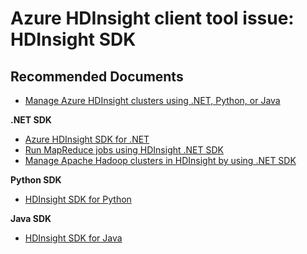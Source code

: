 <properties
    pageTitle="Azure HDInsight client tool issue: HDInsight SDK"
    description="Azure HDInsight client tool issue: HDInsight SDK"
    service="microsoft.hdinsight"
    resource="clusters"
    authors="TobyTu"
    ms.author="jaserano"
    displayOrder="32"
    selfHelpType="resource"
    supportTopicIds="32636455"
    resourceTags=""
    productPesIds="15078"
    cloudEnvironments="public"
    articleId="70a28266-d0e8-4054-a131-a3fc497ef1fb"
/>

# Azure HDInsight client tool issue: HDInsight SDK

## **Recommended Documents**

* [Manage Azure HDInsight clusters using .NET, Python, or Java](https://azure.microsoft.com/blog/manage-azure-hdinsight-clusters-using-net-python-or-java/)

**.NET SDK**

* [Azure HDInsight SDK for .NET](https://docs.microsoft.com/dotnet/api/overview/azure/hdinsight?view=azure-dotnet#hdinsight-net-management-sdk-3x-preview)
* [Run MapReduce jobs using HDInsight .NET SDK](https://docs.microsoft.com/azure/hdinsight/hadoop/apache-hadoop-use-mapreduce-dotnet-sdk)
* [Manage Apache Hadoop clusters in HDInsight by using .NET SDK](https://docs.microsoft.com/azure/hdinsight/hdinsight-administer-use-dotnet-sdk)

**Python SDK**

* [HDInsight SDK for Python](https://docs.microsoft.com/python/api/overview/azure/hdinsight?view=azure-python)

**Java SDK**

* [HDInsight SDK for Java](https://docs.microsoft.com/java/api/overview/azure/hdinsight?view=azure-java-preview)
